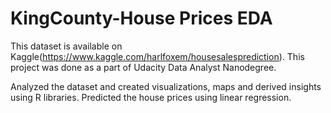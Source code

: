 # KingCounty-House Prices EDA

This dataset is available on Kaggle(https://www.kaggle.com/harlfoxem/housesalesprediction). This project was done as a part of Udacity Data Analyst Nanodegree. 

Analyzed the dataset and created visualizations, maps and derived insights using R libraries. Predicted the house prices using linear regression.
